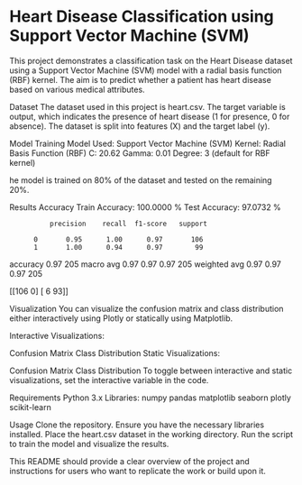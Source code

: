 # Heart Disease Classification using Support Vector Machine (SVM)
This project demonstrates a classification task on the Heart Disease dataset using a Support Vector Machine (SVM) model with a radial basis function (RBF) kernel. The aim is to predict whether a patient has heart disease based on various medical attributes.


Dataset
The dataset used in this project is heart.csv. The target variable is output, which indicates the presence of heart disease (1 for presence, 0 for absence). The dataset is split into features (X) and the target label (y).


Model Training
Model Used: Support Vector Machine (SVM)
Kernel: Radial Basis Function (RBF)
C: 20.62
Gamma: 0.01
Degree: 3 (default for RBF kernel)

he model is trained on 80% of the dataset and tested on the remaining 20%.

Results
Accuracy
Train Accuracy: 100.0000 %
Test Accuracy: 97.0732 %

              precision    recall  f1-score   support

          0       0.95      1.00      0.97       106
          1       1.00      0.94      0.97        99

          

   accuracy                           0.97       205
  macro avg       0.97      0.97      0.97       205
weighted avg       0.97      0.97      0.97       205


[[106   0]
 [  6  93]]


Visualization
You can visualize the confusion matrix and class distribution either interactively using Plotly or statically using Matplotlib.

Interactive Visualizations:

Confusion Matrix
Class Distribution
Static Visualizations:

Confusion Matrix
Class Distribution
To toggle between interactive and static visualizations, set the interactive variable in the code.

Requirements
Python 3.x
Libraries:
numpy
pandas
matplotlib
seaborn
plotly
scikit-learn


Usage
Clone the repository.
Ensure you have the necessary libraries installed.
Place the heart.csv dataset in the working directory.
Run the script to train the model and visualize the results.


This README should provide a clear overview of the project and instructions for users who want to replicate the work or build upon it.
